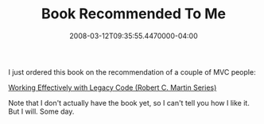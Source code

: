 ﻿---
title: Book Recommended To Me
date: "2008-03-12T09:35:55.4470000-04:00"
description: "I just ordered this book on the recommendation of a couple of MVC people: Working Effectively with Legacy Code"
featuredImage: img/book-recommended-to-me-featured.png
---

I just ordered this book on the recommendation of a couple of MVC people:

[Working Effectively with Legacy Code (Robert C. Martin Series)](http://www.amazon.com/exec/obidos/ASIN/0131177052/aspalliancecom-20)

Note that I don't actually have the book yet, so I can't tell you how I like it. But I will. Some day.

